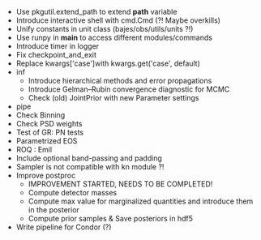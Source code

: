 * Use pkgutil.extend_path to extend __path__ variable
* Introduce interactive shell with cmd.Cmd (?! Maybe overkills)
* Unify constants in unit class (bajes/obs/utils/units ?!)
* Use runpy  in __main__ to access different modules/commands
* Introduce timer in logger
* Fix checkpoint_and_exit
* Replace kwargs['case']with kwargs.get('case', default)
* inf
   * Introduce hierarchical methods and error propagations
   * Introduce Gelman–Rubin convergence diagnostic for MCMC
   * Check (old) JointPrior with new Parameter settings 
* pipe
* Check Binning
* Check PSD weights
* Test of GR: PN tests
* Parametrized EOS
* ROQ : Emil
* Include optional band-passing and padding
* Sampler is not compatible with kn module ?!
* Improve postproc
   * IMPROVEMENT STARTED, NEEDS TO BE COMPLETED!
   * Compute detector masses
   * Compute max value for marginalized quantities and introduce them in the posterior
   * Compute prior samples & Save posteriors in hdf5 
* Write pipeline for Condor (?)

